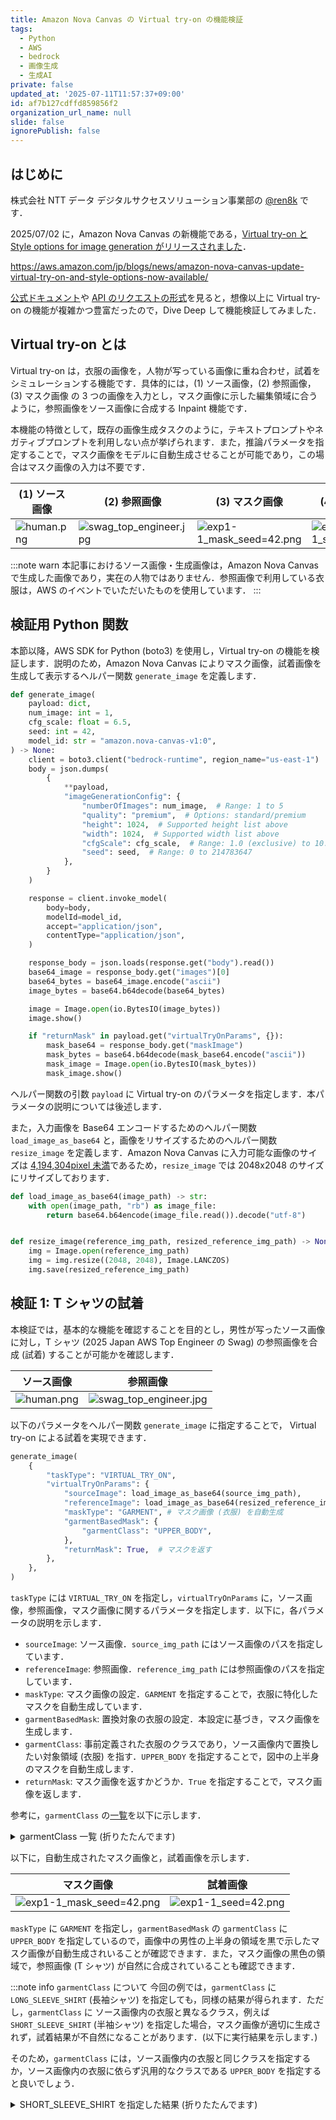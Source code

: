 ```yaml
---
title: Amazon Nova Canvas の Virtual try-on の機能検証
tags:
  - Python
  - AWS
  - bedrock
  - 画像生成
  - 生成AI
private: false
updated_at: '2025-07-11T11:57:37+09:00'
id: af7b127cdffd859856f2
organization_url_name: null
slide: false
ignorePublish: false
---
```


## はじめに

株式会社 NTT データ デジタルサクセスソリューション事業部の [@ren8k](https://qiita.com/ren8k) です．

2025/07/02 に，Amazon Nova Canvas の新機能である，[Virtual try-on と Style options for image generation がリリースされました](https://aws.amazon.com/jp/about-aws/whats-new/2025/07/amazon-nova-canvas-virtual-try-on-style-options-image-generation/)．

https://aws.amazon.com/jp/blogs/news/amazon-nova-canvas-update-virtual-try-on-and-style-options-now-available/

[公式ドキュメント](https://docs.aws.amazon.com/nova/latest/userguide/image-gen-vto.html)や [API のリクエストの形式](https://docs.aws.amazon.com/nova/latest/userguide/image-gen-req-resp-structure.html)を見ると，想像以上に Virtual try-on の機能が複雑かつ豊富だったので，Dive Deep して機能検証してみました．

## Virtual try-on とは

Virtual try-on は，衣服の画像を，人物が写っている画像に重ね合わせ，試着をシミュレーションする機能です．具体的には，(1) ソース画像，(2) 参照画像，(3) マスク画像 の 3 つの画像を入力とし，マスク画像に示した編集領域に合うように，参照画像をソース画像に合成する Inpaint 機能です．

本機能の特徴として，既存の画像生成タスクのように，テキストプロンプトやネガティブプロンプトを利用しない点が挙げられます．また，推論パラメータを指定することで，マスク画像をモデルに自動生成させることが可能であり，この場合はマスク画像の入力は不要です．

| (1) ソース画像                                                                                                             | (2) 参照画像                                                                                                                            | (3) マスク画像                                                                                                                           | (4) 試着画像                                                                                                                        |
| -------------------------------------------------------------------------------------------------------------------------- | --------------------------------------------------------------------------------------------------------------------------------------- | ---------------------------------------------------------------------------------------------------------------------------------------- | ----------------------------------------------------------------------------------------------------------------------------------- |
| ![human.png](https://qiita-image-store.s3.ap-northeast-1.amazonaws.com/0/3792375/9745df07-7280-46ec-ba57-d5b13d471afd.png) | ![swag_top_engineer.jpg](https://qiita-image-store.s3.ap-northeast-1.amazonaws.com/0/3792375/8b1b105a-2357-451e-b4fb-a1498742b815.jpeg) | ![exp1-1_mask_seed=42.png](https://qiita-image-store.s3.ap-northeast-1.amazonaws.com/0/3792375/a91f9558-f278-4f03-a6c8-f5fe76294b18.png) | ![exp1-1_seed=42.png](https://qiita-image-store.s3.ap-northeast-1.amazonaws.com/0/3792375/2653ea81-ca97-4194-ac40-66261afa02f3.png) |

:::note warn
本記事におけるソース画像・生成画像は，Amazon Nova Canvas で生成した画像であり，実在の人物ではありません．参照画像で利用している衣服は，AWS のイベントでいただいたものを使用しています．
:::

## 検証用 Python 関数

本節以降，AWS SDK for Python (boto3) を使用し，Virtual try-on の機能を検証します．説明のため，Amazon Nova Canvas によりマスク画像，試着画像を生成して表示するヘルパー関数 `generate_image` を定義します．

```python
def generate_image(
    payload: dict,
    num_image: int = 1,
    cfg_scale: float = 6.5,
    seed: int = 42,
    model_id: str = "amazon.nova-canvas-v1:0",
) -> None:
    client = boto3.client("bedrock-runtime", region_name="us-east-1")
    body = json.dumps(
        {
            **payload,
            "imageGenerationConfig": {
                "numberOfImages": num_image,  # Range: 1 to 5
                "quality": "premium",  # Options: standard/premium
                "height": 1024,  # Supported height list above
                "width": 1024,  # Supported width list above
                "cfgScale": cfg_scale,  # Range: 1.0 (exclusive) to 10.0
                "seed": seed,  # Range: 0 to 214783647
            },
        }
    )

    response = client.invoke_model(
        body=body,
        modelId=model_id,
        accept="application/json",
        contentType="application/json",
    )

    response_body = json.loads(response.get("body").read())
    base64_image = response_body.get("images")[0]
    base64_bytes = base64_image.encode("ascii")
    image_bytes = base64.b64decode(base64_bytes)

    image = Image.open(io.BytesIO(image_bytes))
    image.show()

    if "returnMask" in payload.get("virtualTryOnParams", {}):
        mask_base64 = response_body.get("maskImage")
        mask_bytes = base64.b64decode(mask_base64.encode("ascii"))
        mask_image = Image.open(io.BytesIO(mask_bytes))
        mask_image.show()
```

ヘルパー関数の引数 `payload` に Virtual try-on のパラメータを指定します．本パラメータの説明については後述します．

また，入力画像を Base64 エンコードするためのヘルパー関数 `load_image_as_base64` と，画像をリサイズするためのヘルパー関数 `resize_image` を定義します．Amazon Nova Canvas に入力可能な画像のサイズは [4,194,304pixel 未満](https://docs.aws.amazon.com/ja_jp/nova/latest/userguide/image-gen-access.html#image-gen-resolutions)であるため，`resize_image` では 2048x2048 のサイズにリサイズしております．

```python
def load_image_as_base64(image_path) -> str:
    with open(image_path, "rb") as image_file:
        return base64.b64encode(image_file.read()).decode("utf-8")


def resize_image(reference_img_path, resized_reference_img_path) -> None:
    img = Image.open(reference_img_path)
    img = img.resize((2048, 2048), Image.LANCZOS)
    img.save(resized_reference_img_path)
```

## 検証 1: T シャツの試着

本検証では，基本的な機能を確認することを目的とし，男性が写ったソース画像に対し，T シャツ (2025 Japan AWS Top Engineer の Swag) の参照画像を合成 (試着) することが可能かを確認します．

| ソース画像                                                                                                                 | 参照画像                                                                                                                                |
| -------------------------------------------------------------------------------------------------------------------------- | --------------------------------------------------------------------------------------------------------------------------------------- |
| ![human.png](https://qiita-image-store.s3.ap-northeast-1.amazonaws.com/0/3792375/9745df07-7280-46ec-ba57-d5b13d471afd.png) | ![swag_top_engineer.jpg](https://qiita-image-store.s3.ap-northeast-1.amazonaws.com/0/3792375/8b1b105a-2357-451e-b4fb-a1498742b815.jpeg) |

以下のパラメータをヘルパー関数 `generate_image` に指定することで， Virtual try-on による試着を実現できます．

```python
generate_image(
    {
        "taskType": "VIRTUAL_TRY_ON",
        "virtualTryOnParams": {
            "sourceImage": load_image_as_base64(source_img_path),
            "referenceImage": load_image_as_base64(resized_reference_img_path),
            "maskType": "GARMENT", # マスク画像 (衣服) を自動生成
            "garmentBasedMask": {
                "garmentClass": "UPPER_BODY",
            },
            "returnMask": True,  # マスクを返す
        },
    },
)
```

`taskType` には `VIRTUAL_TRY_ON` を指定し，`virtualTryOnParams` に，ソース画像，参照画像，マスク画像に関するパラメータを指定します．以下に，各パラメータの説明を示します．

- `sourceImage`: ソース画像．`source_img_path` にはソース画像のパスを指定しています．
- `referenceImage`: 参照画像．`reference_img_path` には参照画像のパスを指定しています．
- `maskType`: マスク画像の設定．`GARMENT` を指定することで，衣服に特化したマスクを自動生成しています．
- `garmentBasedMask`: 置換対象の衣服の設定．本設定に基づき，マスク画像を生成します．
- `garmentClass`: 事前定義された衣服のクラスであり，ソース画像内で置換したい対象領域 (衣服) を指す．`UPPER_BODY` を指定することで，図中の上半身のマスクを自動生成します．
- `returnMask`: マスク画像を返すかどうか．`True` を指定することで，マスク画像を返します．

参考に，`garmentClass` の[一覧](https://docs.aws.amazon.com/nova/latest/userguide/image-gen-req-resp-structure.html)を以下に示します．

<details><summary>garmentClass 一覧 (折りたたんでます)</summary>

- `UPPER_BODY` - 上半身
- `LOWER_BODY` - 下半身
- `FULL_BODY` - 全身
- `FOOTWEAR` - 履物
- `LONG_SLEEVE_SHIRT` - 長袖シャツ
- `SHORT_SLEEVE_SHIRT` - 半袖シャツ
- `NO_SLEEVE_SHIRT` - ノースリーブシャツ（袖なしシャツ）
- `OTHER_UPPER_BODY` - その他の上半身衣服
- `LONG_PANTS` - 長ズボン
- `SHORT_PANTS` - 短パン（ショートパンツ）
- `OTHER_LOWER_BODY` - その他の下半身衣服
- `LONG_DRESS` - ロングドレス
- `SHORT_DRESS` - ショートドレス
- `FULL_BODY_OUTFIT` - 全身衣装
- `OTHER_FULL_BODY` - その他の全身衣服
- `SHOES` - 靴
- `BOOTS` - ブーツ
- `OTHER_FOOTWEAR` - その他の履物

</details>

以下に，自動生成されたマスク画像と，試着画像を示します．

| マスク画像                                                                                                                               | 試着画像                                                                                                                            |
| ---------------------------------------------------------------------------------------------------------------------------------------- | ----------------------------------------------------------------------------------------------------------------------------------- |
| ![exp1-1_mask_seed=42.png](https://qiita-image-store.s3.ap-northeast-1.amazonaws.com/0/3792375/a91f9558-f278-4f03-a6c8-f5fe76294b18.png) | ![exp1-1_seed=42.png](https://qiita-image-store.s3.ap-northeast-1.amazonaws.com/0/3792375/2653ea81-ca97-4194-ac40-66261afa02f3.png) |

`maskType` に `GARMENT` を指定し，`garmentBasedMask` の `garmentClass` に `UPPER_BODY` を指定しているので，画像中の男性の上半身の領域を黒で示したマスク画像が自動生成されいることが確認できます．また，マスク画像の黒色の領域で，参照画像 (T シャツ) が自然に合成されていることも確認できます．

:::note info
`garmentClass` について
今回の例では，`garmentClass` に `LONG_SLEEVE_SHIRT` (長袖シャツ) を指定しても，同様の結果が得られます．ただし，`garmentClass` に ソース画像内の衣服と異なるクラス，例えば `SHORT_SLEEVE_SHIRT` (半袖シャツ) を指定した場合，マスク画像が適切に生成されず，試着結果が不自然になることがあります．(以下に実行結果を示します．)

そのため，`garmentClass` には，ソース画像内の衣服と同じクラスを指定するか，ソース画像内の衣服に依らず汎用的なクラスである `UPPER_BODY` を指定すると良いでしょう．

<details><summary>SHORT_SLEEVE_SHIRT を指定した結果 (折りたたんでます)</summary>

以下の結果では，マスク画像の生成自体はソース画像の長袖を認識していますが，試着画像では，ソース画像の長袖の袖部分が置換されておらず，ソース画像における半袖部分のみが置換される結果，不自然な画像が生成されています．

| マスク画像                                                                                                                               | 試着画像                                                                                                                            |
| ---------------------------------------------------------------------------------------------------------------------------------------- | ----------------------------------------------------------------------------------------------------------------------------------- |
| ![exp1-3_mask_seed=42.png](https://qiita-image-store.s3.ap-northeast-1.amazonaws.com/0/3792375/52137b91-62d9-45de-87a3-9a872be6a220.png) | ![exp1-3_seed=42.png](https://qiita-image-store.s3.ap-northeast-1.amazonaws.com/0/3792375/6901a545-1477-4a7a-9c4a-34b57b23b790.png) |

<details>
:::

## 検証 2: 上着の試着

### 検証 2-1

本検証では，上着の試着が可能かを確認することを目的とし，検証 1 と同様のソース画像に対し，パーカー (生成 AI 実用化推進 PG の Swag) の参照画像を合成 (試着) することが可能かを確認します．

| ソース画像                                                                                                                 | 参照画像                                                                                                                              |
| -------------------------------------------------------------------------------------------------------------------------- | ------------------------------------------------------------------------------------------------------------------------------------- |
| ![human.png](https://qiita-image-store.s3.ap-northeast-1.amazonaws.com/0/3792375/9745df07-7280-46ec-ba57-d5b13d471afd.png) | ![swag_aws_hoodie.jpg](https://qiita-image-store.s3.ap-northeast-1.amazonaws.com/0/3792375/d3e2088b-618e-484d-8f79-6adcfa3b83c3.jpeg) |

まず，検証 1 と同一のパラメータを指定し，ヘルパー関数 `generate_image` を実行してみます．

```python
generate_image(
    {
        "taskType": "VIRTUAL_TRY_ON",
        "virtualTryOnParams": {
            "sourceImage": load_image_as_base64(source_img_path),
            "referenceImage": load_image_as_base64(resized_reference_img_path),
            "maskType": "GARMENT",
            "garmentBasedMask": {
                "garmentClass": "UPPER_BODY",
            },
            "returnMask": True,
        },
    },
)
```

以下に，自動生成されたマスク画像と，試着画像を示します．

| マスク画像                                                                                                                               | 試着画像                                                                                                                            |
| ---------------------------------------------------------------------------------------------------------------------------------------- | ----------------------------------------------------------------------------------------------------------------------------------- |
| ![exp2-1_mask_seed=42.png](https://qiita-image-store.s3.ap-northeast-1.amazonaws.com/0/3792375/1d0a0081-9aba-4ba0-8ce9-9ef7d1e25b3e.png) | ![exp2-1_seed=42.png](https://qiita-image-store.s3.ap-northeast-1.amazonaws.com/0/3792375/f228f302-e641-495e-ba0f-f0c1f65b2073.png) |

結果としては，前開きの状態でパーカーをソース画像に合成 (試着) させることができました．しかし，以下の点において，課題があると考えられます．

- (1) パーカー特有のフードや全体の膨らみを表現できておらず，不自然
- (2) ソース画像のインナーが変わってしまっている
- (3) 試着画像内のマスク領域の境界部分 (合成されたパーカーの周り) に不自然な継ぎ目が見える (これは検証 1 でも同様)

以降，推論パラメータの調整により，これらの課題を解決できるかを確認します．

### 検証 2-2

本検証では，検証 2-1 の「パーカー特有のフードや全体の膨らみを表現できておらず，不自然な課題」を解決できるかを確認します．この課題の原因は，合成 (試着) 結果はマスク画像におけるマスクの領域 (ソース画像の衣服の形状) に依存するためです．具体的には，ソース画像から生成されたマスク画像の領域 (白シャツの領域) が，パーカーのフードや全体の膨らみを表現できない程度に狭いことにあると考えられます． (マスク画像の精度が高い故の課題です．)

そこで，マスク画像のマスクの形状を Bounding Box に変更し，マスク (編集可能な領域) を広くすることで，パーカーのフードや全体の膨らみを表現できるかを確認します．マスクの形状は，`garmentBasedMask` の設定内で `maskShape: "BOUNDING_BOX"` を指定することで変更できます．

```python
generate_image(
    {
        "taskType": "VIRTUAL_TRY_ON",
        "virtualTryOnParams": {
            "sourceImage": load_image_as_base64(source_img_path),
            "referenceImage": load_image_as_base64(resized_reference_img_path),
            "maskType": "GARMENT",
            "garmentBasedMask": {
                "garmentClass": "UPPER_BODY",
                "maskShape": "BOUNDING_BOX",
            },
            "returnMask": True,
        },
    },
)
```

以下に，自動生成されたマスク画像と，試着画像を示します．

| マスク画像                                                                                                                               | 試着画像                                                                                                                            |
| ---------------------------------------------------------------------------------------------------------------------------------------- | ----------------------------------------------------------------------------------------------------------------------------------- |
| ![exp2-2_mask_seed=42.png](https://qiita-image-store.s3.ap-northeast-1.amazonaws.com/0/3792375/027efc89-16cc-4804-b216-a48b8754e4b6.png) | ![exp2-2_seed=42.png](https://qiita-image-store.s3.ap-northeast-1.amazonaws.com/0/3792375/426cd5b5-6306-4abd-b123-09643249cbd9.png) |

結果として，マスク画像の形状が Bounding Box (四角形)となっており，マスク領域 (黒色の領域)が広くなっていることが確認できます．これにより，試着画像では，パーカーのフードや全体の膨らみが表現されており，より自然な合成 (試着) が実現できています．

しかし，マスクの形状を Bounding Box に変更したことで，検証 2-1 の課題である「試着画像内のマスク領域の境界部分に不自然な継ぎ目が見える課題」がより強調される結果となっています．

### 検証 2-3

本検証では，検証 2-1 の「ソース画像のインナーが変わってしまっている課題」を解決できるかを確認します．[公式ドキュメント](https://docs.aws.amazon.com/nova/latest/userguide/image-gen-vto.html#image-gen-vto-styling)を深く確認すると，Virtual try-on のパラメータには上着を重ね着する際の設定パラメータ `garmentStyling` が用意されており，`garmentStyling` の設定内で `"outerLayerStyle": "OPEN"` を指定することで，ソース画像の衣服を保持しつつ，上着を試着することが可能です．

```python
generate_image(
    {
        "taskType": "VIRTUAL_TRY_ON",
        "virtualTryOnParams": {
            "sourceImage": load_image_as_base64(source_img_path),
            "referenceImage": load_image_as_base64(resized_reference_img_path),
            "maskType": "GARMENT",
            "garmentBasedMask": {
                "garmentClass": "UPPER_BODY",
                "maskShape": "BOUNDING_BOX",
                "garmentStyling": {
                    "outerLayerStyle": "OPEN",
                },
            },
            "returnMask": True,
        },
    },
    seed=1,
)
```

以下に，自動生成されたマスク画像と，試着画像を示します．

| マスク画像                                                                                                                                | 試着画像                                                                                                                             |
| ----------------------------------------------------------------------------------------------------------------------------------------- | ------------------------------------------------------------------------------------------------------------------------------------ |
| ![exp4-2-2_mask_seed=1.png](https://qiita-image-store.s3.ap-northeast-1.amazonaws.com/0/3792375/5db6ef46-df4a-4941-8438-8a60c7f9d6b9.png) | ![exp4-2-2_seed=1.png](https://qiita-image-store.s3.ap-northeast-1.amazonaws.com/0/3792375/6e810275-d19e-4f18-9858-a100940cab8f.png) |

結果として，ソース画像の衣服が編集されないように，マスク画像内の中央部（ソース画像の白シャツ部）に白い縦長の領域が追加されております．これにより，ソース画像の白シャツが保持され，パーカーを重ね着したような自然な合成 (試着) が実現できています．なお，本検証では複数の seed 値を試しており，`seed=1` の結果が最も自然だったので，その結果を示しています．

### 検証 2-4

本検証では，検証 2-1 の「試着画像内のマスク領域の境界部分に不自然な継ぎ目が見える課題」を解決できるかを確認します．こちらも，[公式ドキュメント](https://docs.aws.amazon.com/nova/latest/userguide/image-gen-vto.html#image-gen-vto-stitching)を深く確認すると，Virtual try-on のパラメータには合成 (試着) のスタイルを指定する `mergeStyle` が用意されており，`mergeStyle` の設定内で `"SEAMLESS"` を指定することで，マスク画像とソース画像の境界線が目立たないように合成 (試着) することが可能です．

```python
generate_image(
    {
        "taskType": "VIRTUAL_TRY_ON",
        "virtualTryOnParams": {
            "sourceImage": load_image_as_base64(source_img_path),
            "referenceImage": load_image_as_base64(resized_reference_img_path),
            "maskType": "GARMENT",
            "garmentBasedMask": {
                "garmentClass": "UPPER_BODY",
                "maskShape": "BOUNDING_BOX",
                "garmentStyling": {
                    "outerLayerStyle": "OPEN",
                },
            },
            "mergeStyle": "SEAMLESS",
            "returnMask": True,
        },
    },
    seed=1,
)
```

以下に，自動生成されたマスク画像と，試着画像を示します．

| マスク画像                                                                                                                                | 試着画像                                                                                                                             |
| ----------------------------------------------------------------------------------------------------------------------------------------- | ------------------------------------------------------------------------------------------------------------------------------------ |
| ![exp3-2-1_mask_seed=1.png](https://qiita-image-store.s3.ap-northeast-1.amazonaws.com/0/3792375/19c79452-487c-4357-aee5-1d54b8a021fa.png) | ![exp3-2-1_seed=1.png](https://qiita-image-store.s3.ap-northeast-1.amazonaws.com/0/3792375/929dd3e5-150a-4297-a7b1-2e419d672495.png) |

結果として，マスク画像の Bounding Box の形状が，試着画像に継ぎ目として浮き出てくる事象を解消することができました．この点は，検証 2-3 の結果を拡大して比較すると，より明確に確認できます．

## まとめ

本稿では，Virtual try-on の様々な機能について，一つずつ検証しました．検証の結果，ソース画像と試着対象の参照画像を用意し，適切にパラメータを設定することで，かなり自然な試着画像を生成できることを確認しました．

本記事では取り上げておりませんが，ソース画像内の人物のポーズを保持・変更する機能や，衣服以外 (室内の家具等) の配置にも対応しており，Virtual try-on の機能は奥が深いです．

是非，本記事や公式ドキュメントを参考に，Virtual try-on の機能を試してみて下さい．

## おまけ

AWS Community Builders の Swag (帽子) を試着させようとすると，面白い結果が得られました．
帽子などのアクセサリーにはまだ対応していないようです．(靴やズボンなどは対応しております．)

生成 AI の想像力はすごいですね笑．

| ソース画像                                                                                                                 | 参照画像                                                                                                                              |
| -------------------------------------------------------------------------------------------------------------------------- | ------------------------------------------------------------------------------------------------------------------------------------- |
| ![human.png](https://qiita-image-store.s3.ap-northeast-1.amazonaws.com/0/3792375/9745df07-7280-46ec-ba57-d5b13d471afd.png) | ![swag_aws_cb_cap.jpg](https://qiita-image-store.s3.ap-northeast-1.amazonaws.com/0/3792375/e76a5418-48c9-4bae-b5c2-56706b8913dd.jpeg) |

| マスク画像                                                                                                                               | 試着画像                                                                                                                            |
| ---------------------------------------------------------------------------------------------------------------------------------------- | ----------------------------------------------------------------------------------------------------------------------------------- |
| ![expXXX_mask_seed=42.png](https://qiita-image-store.s3.ap-northeast-1.amazonaws.com/0/3792375/daed17ab-030f-4135-8d86-81c00d13dfaf.png) | ![expXXX_seed=42.png](https://qiita-image-store.s3.ap-northeast-1.amazonaws.com/0/3792375/a68ac509-127b-4ace-9e25-80c5480bf8a6.png) |
